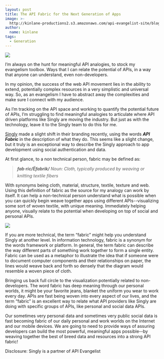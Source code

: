 ```yaml
---
layout: post
title: The API Fabric for the Next Generation of Apps
image: >-
  http://kinlane-productions2.s3.amazonaws.com/api-evangelist-site/blog/singly-logo_300.png
author:
  name: kinlane
tags:
  - Generation
---
```

[![](https://s3.amazonaws.com/kinlane-productions2/singly/singly-logo_300.png)](https://singly.com/)

I’m always on the hunt for meaningful API analogies, to stock my evangelism toolbox. Ways that I can relate the potential of APIs, in a way that anyone can understand, even non-developers.

In my opinion, the success of the web API movement lies in the ability to extend, potentially complex resources in a very simplistic and universal way. So, as an evangelism I have to abstract away the complexities and make sure I connect with my audience.

As I’m tracking on the API space and working to quantify the potential future of APIs, I’m struggling to find meaningful analogies to articulate where API driven platforms like Singly are moving the industry. But just as with the technology, leave it to the Singly team to do this for me.

[Singly](https://singly.com/ "Singly") made a slight shift in their branding recently, using the words _**API Fabric**_ in the description of what they do. This seems like a slight change, but it truly is an exceptional way to describe the Singly approach to app development using social authentication and data. 

At first glance, to a non technical person, fabric may be defined as:

> _**fab·ric/Ëfabrik/** Noun: Cloth, typically produced by weaving or knitting textile fibers_

With synonyms being cloth, material, structure, textile, texture and web. Using this definition of fabric as the source for my analogy can work by itself. It can help a non-technical person understand what is possible when you can quickly begin weave together apps using different APIs--visualizing some sort of woven textile, with unique meaning. Immediately helping anyone, visually relate to the potential when developing on top of social and personal APIs.

![](https://s3.amazonaws.com/kinlane-productions2/singly/mayan-weaving.jpg)

If you are more technical, the term “fabric” might help you understand Singly at another level. In information technology, fabric is a synonym for the words framework or platform. In general, the term fabric can describe the way different parts of something work together to form a single entity. Fabric can be used as a metaphor to illustrate the idea that if someone were to document computer components and their relationships on paper, the lines would weave back and forth so densely that the diagram would resemble a woven piece of cloth.

Bringing us back full circle to the visualization potentially related to non-developers. The word fabric has deep meaning through our personal worlds, it might be your favorite jeans, blanket the uniform you wear to work every day. APIs are fast being woven into every aspect of our lives, and the term “fabric” is an excellent way to relate what API providers like Singly are doing with specific groups of APIs, like personal and social data APIs.

Our sometimes very personal data and sometimes very public social data is fast becoming fabric of our daily personal and work worlds on the Internet and our mobile devices. We are going to need to provide ways of assuring developers can build the most powerful, meaningful apps possible--by weaving together the best of breed data and resources into a strong API fabric!

Disclosure: Singly is a partner of API Evangelist
